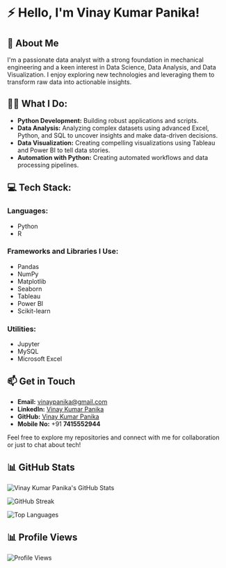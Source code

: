 # ⚡ Hello, I'm Vinay Kumar Panika!

## 🚀 About Me
I'm a passionate data analyst with a strong foundation in mechanical engineering and a keen interest in Data Science, Data Analysis, and Data Visualization. I enjoy exploring new technologies and leveraging them to transform raw data into actionable insights.
## 🧑‍💻 What I Do:
- **Python Development:** Building robust applications and scripts.
- **Data Analysis:** Analyzing complex datasets using advanced Excel, Python, and SQL to uncover insights and make data-driven decisions.
- **Data Visualization:** Creating compelling visualizations using Tableau and Power BI to tell data stories.
- **Automation with Python:** Creating automated workflows and data processing pipelines.

## 💻 Tech Stack:
### Languages:
- Python
- R

### Frameworks and Libraries I Use:
- Pandas
- NumPy
- Matplotlib
- Seaborn
- Tableau
- Power BI
- Scikit-learn

### Utilities:
- Jupyter
- MySQL
- Microsoft Excel

## 📫 Get in Touch
- **Email:** vinaypanika@gmail.com
- **LinkedIn:** [Vinay Kumar Panika](https://www.linkedin.com/in/vinaykumarpanika)
- **GitHub:** [Vinay Kumar Panika](https://github.com/Vinaypanika)
- **Mobile No:** +91 **7415552944**

Feel free to explore my repositories and connect with me for collaboration or just to chat about tech!

## 📊 GitHub Stats
![Vinay Kumar Panika's GitHub Stats](https://github-readme-stats.vercel.app/api?username=Vinaypanika&show_icons=true&theme=radical)

![GitHub Streak](https://streak-stats.demolab.com?user=Vinaypanika&theme=radical&hide_border=true)

![Top Languages](https://github-readme-stats.vercel.app/api/top-langs/?username=Vinaypanika&layout=compact&theme=radical)


## 📊 Profile Views
![Profile Views](https://komarev.com/ghpvc/?username=Vinaypanika&color=blue)

<!---
Vinaypanika/Vinaypanika is a ✨ special ✨ repository because its `README.md` (this file) appears on your GitHub profile.
You can click the Preview link to take a look at your changes.
--->
